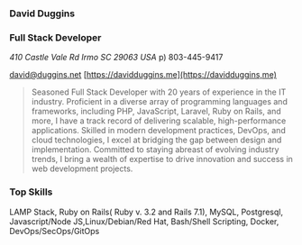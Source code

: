 ### David Duggins
### Full Stack Developer

*410 Castle Vale Rd Irmo SC 29063 USA*
p) 803-445-9417

[david@duggins.net](mailto:david@duggins.net)
[https://davidduggins.me](https://davidduggins,me)

> Seasoned Full Stack Developer with 20 years of experience in the IT industry. Proficient in a diverse array of programming languages and frameworks, including PHP, JavaScript, Laravel, Ruby on Rails, and more, I have a track record of delivering scalable, high-performance applications. Skilled in modern development practices, DevOps, and cloud technologies, I excel at bridging the gap between design and implementation. Committed to staying abreast of evolving industry trends, I bring a wealth of expertise to drive innovation and success in web development projects.

### Top Skills

LAMP Stack, Ruby on Rails( Ruby v. 3.2 and Rails 7.1), MySQL, Postgresql, Javascript/Node JS,Linux/Debian/Red Hat, Bash/Shell Scripting, Docker, DevOps/SecOps/GitOps

